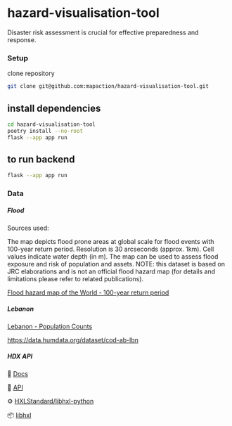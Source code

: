 # hazard-visualisation-tool

Disaster risk assessment is crucial for effective preparedness and response.


### Setup

clone repository

```bash
git clone git@github.com:mapaction/hazard-visualisation-tool.git
```

## install dependencies

```bash
cd hazard-visualisation-tool
poetry install --no-root
flask --app app run
```

## to run backend
```bash
flask --app app run
```

### Data

##### Flood

Sources used:

The map depicts flood prone areas at global scale for flood events with 100-year return period. Resolution is 30 arcseconds (approx. 1km). Cell values indicate water depth (in m). The map can be used to assess flood exposure and risk of population and assets. NOTE: this dataset is based on JRC elaborations and is not an official flood hazard map (for details and limitations please refer to related publications).

[Flood hazard map of the World - 100-year return period](https://data.jrc.ec.europa.eu/dataset/jrc-floods-floodmapgl_rp100y-tif#dataaccess)

##### Lebanon

[Lebanon - Population Counts](https://data.humdata.org/dataset/worldpop-population-counts-for-lebanon)

https://data.humdata.org/dataset/cod-ab-lbn


##### HDX API

:book: [Docs](https://hdx-hapi.readthedocs.io/en/latest/)

:book: [API](https://hapi.humdata.org/docs#/Utility/get_encoded_identifier_api_v1_encode_identifier_get)

:gear: [HXLStandard/libhxl-python](https://github.com/HXLStandard/libhxl-python)

:package: [libhxl](https://pypi.org/project/libhxl/)
